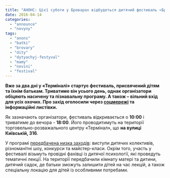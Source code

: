 ```yaml
---
title: "АНОНС: Цієї суботи у Броварах відбудеться дитячий фестиваль «БравоKids»"
date: 2016-04-14
categories: 
  - "announce"
  - "novyny"
tags: 
  - "anons"
  - "batki"
  - "brovary"
  - "dity"
  - "dytyachyj-festyval"
  - "mamy"
  - "novini"
  - "festival"
---
```


**Вже за два дні у «Терміналі» стартує фестиваль, присвячений дітям та їхнім батькам. Триватиме він усього день, однак організатори обіцяють насичену та пізнавальну програму. А також – вільний вхід для усіх охочих. Про захід оголосили через [соцмережі](https://www.facebook.com/profile.php?id=100011456881935&fref=nf) та інформаційні листівки.**

Як зазначають організатори, фестиваль відкривається о **10:00** і триватиме до вечора - **18:00**. Його проводитимуть на території торговельно-розважального центру «Термінал», що **на вулиці Київській, 316**.

У програмі [передбачена низка заходів](https://www.facebook.com/photo.php?fbid=187088278349734&set=a.103098650082031.1073741828.100011456881935&type=3&theater&__mref=message_bubble): виступи дитячих колективів, різноманітні шоу, конкурси та майстер-класи. Окрім того, участь у фестивалі візьмуть провідні фахівці із дитячої психології, які проведуть тематичні лекції. На території передбачили кімнату матері та дитини, дитячий садок, де батьки зможуть залишити дітей на час лекцій, а також спеціальну локацію для дітей із особливими потребами.

